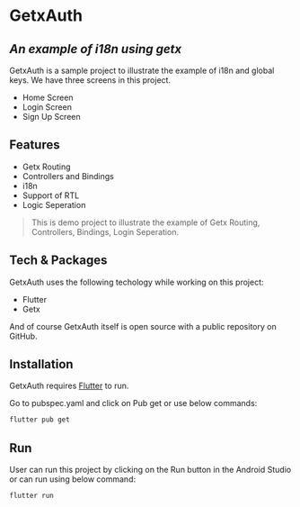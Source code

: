 # GetxAuth
## _An example of i18n using getx_

GetxAuth is a sample project to illustrate the example of i18n and global keys. We have three screens in this project. 

- Home Screen
- Login Screen
- Sign Up Screen

## Features

- Getx Routing
- Controllers and Bindings
- i18n
- Support of RTL
- Logic Seperation

> This is demo project to illustrate the example
> of Getx Routing, Controllers, Bindings,
> Login Seperation.
## Tech & Packages

GetxAuth uses the following techology while working on this project:

- Flutter
- Getx

And of course GetxAuth itself is open source with a public repository
 on GitHub.

## Installation

GetxAuth requires [Flutter](https://flutter.dev/)  to run.

Go to pubspec.yaml and click on Pub get or use below commands:

```sh
flutter pub get
```

## Run

User can run this project by clicking on the Run button in the Android Studio or can run using below command:

```sh
flutter run
```
